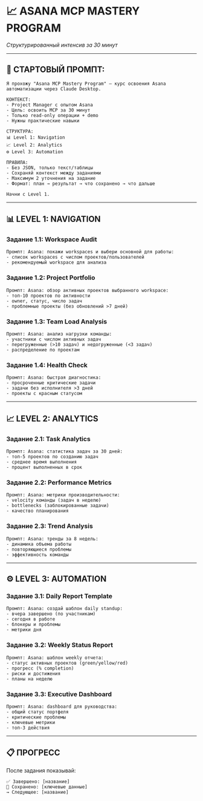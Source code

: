 # 📈 ASANA MCP MASTERY PROGRAM
*Структурированный интенсив за 30 минут*

---

## 🚀 СТАРТОВЫЙ ПРОМПТ:

```
Я прохожу "Asana MCP Mastery Program" — курс освоения Asana автоматизации через Claude Desktop.

КОНТЕКСТ:
- Project Manager с опытом Asana
- Цель: освоить MCP за 30 минут
- Только read-only операции + demo
- Нужны практические навыки

СТРУКТУРА:
📊 Level 1: Navigation
📈 Level 2: Analytics  
⚙️ Level 3: Automation

ПРАВИЛА:
- Без JSON, только текст/таблицы
- Сохраняй контекст между заданиями
- Максимум 2 уточнения на задание
- Формат: план → результат → что сохранено → что дальше

Начни с Level 1.
```

---

## 📊 LEVEL 1: NAVIGATION

### Задание 1.1: Workspace Audit
```
Промпт: Asana: покажи workspaces и выбери основной для работы:
- список workspaces с числом проектов/пользователей
- рекомендуемый workspace для анализа
```

### Задание 1.2: Project Portfolio  
```
Промпт: Asana: обзор активных проектов выбранного workspace:
- топ-10 проектов по активности
- owner, статус, число задач
- проблемные проекты (без обновлений >7 дней)
```

### Задание 1.3: Team Load Analysis 
```
Промпт: Asana: анализ нагрузки команды:
- участники с числом активных задач
- перегруженные (>10 задач) и недогруженные (<3 задач)
- распределение по проектам
```

### Задание 1.4: Health Check 
```
Промпт: Asana: быстрая диагностика:
- просроченные критические задачи
- задачи без исполнителя >3 дней  
- проекты с красным статусом
```

---

## 📈 LEVEL 2: ANALYTICS

### Задание 2.1: Task Analytics 
```
Промпт: Asana: статистика задач за 30 дней:
- топ-5 проектов по созданию задач
- среднее время выполнения
- процент выполненных в срок
```

### Задание 2.2: Performance Metrics
```
Промпт: Asana: метрики производительности:
- velocity команды (задач в неделю)
- bottlenecks (заблокированные задачи)
- качество планирования
```

### Задание 2.3: Trend Analysis 
```
Промпт: Asana: тренды за 8 недель:
- динамика объема работы
- повторяющиеся проблемы
- эффективность команды
```

---

## ⚙️ LEVEL 3: AUTOMATION

### Задание 3.1: Daily Report Template 
```
Промпт: Asana: создай шаблон daily standup:
- вчера завершено (по участникам)
- сегодня в работе
- блокеры и проблемы
- метрики дня
```

### Задание 3.2: Weekly Status Report 
```
Промпт: Asana: шаблон weekly отчета:
- статус активных проектов (green/yellow/red)
- прогресс (% completion)
- риски и достижения
- планы на неделю
```

### Задание 3.3: Executive Dashboard 
```
Промпт: Asana: dashboard для руководства:
- общий статус портфеля
- критические проблемы
- ключевые метрики
- топ-3 действия
```

---

## 📋 ПРОГРЕСС

После задания показывай:
```
✅ Завершено: [название]
🧠 Сохранено: [ключевые данные]
→ Следующее: [название]
```